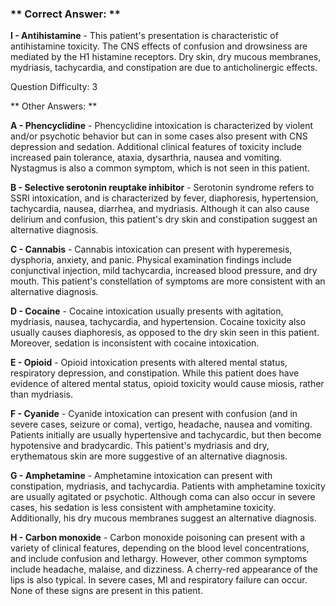 ### ** Correct Answer: **

**I - Antihistamine** - This patient's presentation is characteristic of antihistamine toxicity. The CNS effects of confusion and drowsiness are mediated by the H1 histamine receptors. Dry skin, dry mucous membranes, mydriasis, tachycardia, and constipation are due to anticholinergic effects.

Question Difficulty: 3

** Other Answers: **

**A - Phencyclidine** - Phencyclidine intoxication is characterized by violent and/or psychotic behavior but can in some cases also present with CNS depression and sedation. Additional clinical features of toxicity include increased pain tolerance, ataxia, dysarthria, nausea and vomiting. Nystagmus is also a common symptom, which is not seen in this patient.

**B - Selective serotonin reuptake inhibitor** - Serotonin syndrome refers to SSRI intoxication, and is characterized by fever, diaphoresis, hypertension, tachycardia, nausea, diarrhea, and mydriasis. Although it can also cause delirium and confusion, this patient's dry skin and constipation suggest an alternative diagnosis.

**C - Cannabis** - Cannabis intoxication can present with hyperemesis, dysphoria, anxiety, and panic. Physical examination findings include conjunctival injection, mild tachycardia, increased blood pressure, and dry mouth. This patient's constellation of symptoms are more consistent with an alternative diagnosis.

**D - Cocaine** - Cocaine intoxication usually presents with agitation, mydriasis, nausea, tachycardia, and hypertension. Cocaine toxicity also usually causes diaphoresis, as opposed to the dry skin seen in this patient. Moreover, sedation is inconsistent with cocaine intoxication.

**E - Opioid** - Opioid intoxication presents with altered mental status, respiratory depression, and constipation. While this patient does have evidence of altered mental status, opioid toxicity would cause miosis, rather than mydriasis.

**F - Cyanide** - Cyanide intoxication can present with confusion (and in severe cases, seizure or coma), vertigo, headache, nausea and vomiting. Patients initially are usually hypertensive and tachycardic, but then become hypotensive and bradycardic. This patient's mydriasis and dry, erythematous skin are more suggestive of an alternative diagnosis.

**G - Amphetamine** - Amphetamine intoxication can present with constipation, mydriasis, and tachycardia. Patients with amphetamine toxicity are usually agitated or psychotic. Although coma can also occur in severe cases, his sedation is less consistent with amphetamine toxicity. Additionally, his dry mucous membranes suggest an alternative diagnosis.

**H - Carbon monoxide** - Carbon monoxide poisoning can present with a variety of clinical features, depending on the blood level concentrations, and include confusion and lethargy. However, other common symptoms include headache, malaise, and dizziness. A cherry-red appearance of the lips is also typical. In severe cases, MI and respiratory failure can occur. None of these signs are present in this patient.

